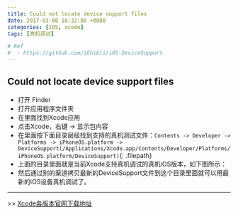 ```yaml
---
title: Could not locate device support files
date: 2017-03-08 18:32:00 +0800
categories: [IOS, xcode]
tags: [真机调试]

# Ref
#  - https://github.com/iGhibli/iOS-DeviceSupport
---
```


## Could not locate device support files

 - 打开 Finder
 - 打开应用程序文件夹
- 在里面找到Xcode应用
- 点击Xcode，右键 -> 显示包内容
- 在里面按下面目录层级找到支持的真机测试文件：`Contents -> Developer -> Platforms -> iPhoneOS.platform -> DeviceSupport(/Applications/Xcode.app/Contents/Developer/Platforms/iPhoneOS.platform/DeviceSupport)`{: .filepath}
- 上面的目录里面就是当前Xcode支持真机调试的真机iOS版本，如下图所示：
- 然后通过别的渠道拷贝最新的DeviceSupport文件到这个目录里面就可以用最新的iOS设备真机调试了。

----

\>> [Xcode各版本官网下载地址](https://developer.apple.com/download/more/)